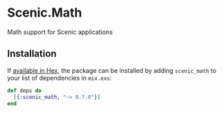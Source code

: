 # Scenic.Math

Math support for Scenic applications
## Installation


If [available in Hex](https://hex.pm/docs/publish), the package can be installed
by adding `scenic_math` to your list of dependencies in `mix.exs`:

```elixir
def deps do
  [{:scenic_math, "~> 0.7.0"}]
end
```

